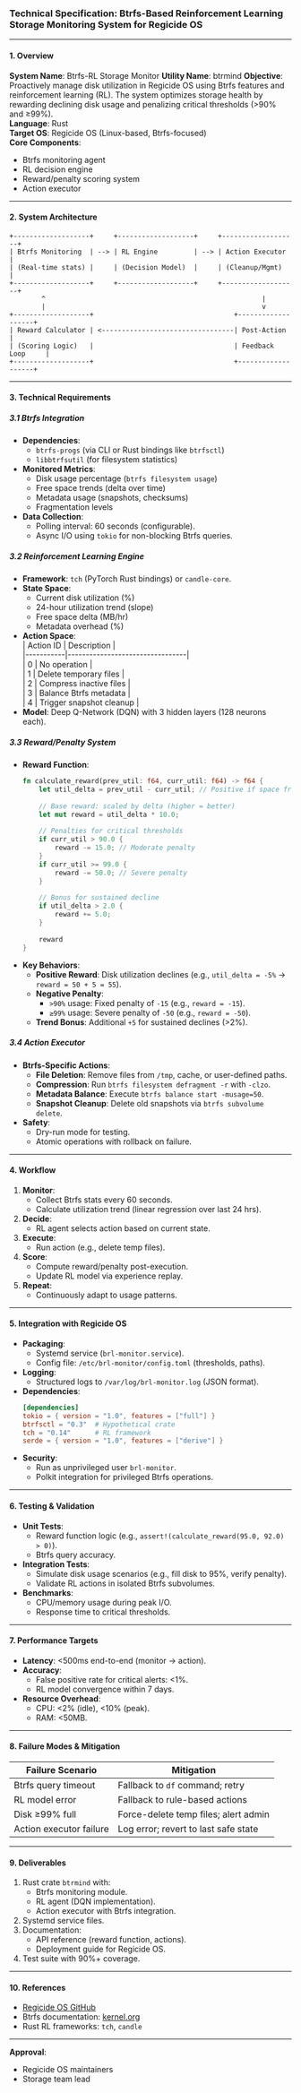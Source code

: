 

### Technical Specification: Btrfs-Based Reinforcement Learning Storage Monitoring System for Regicide OS  

---

#### **1. Overview**  
**System Name**: Btrfs-RL Storage Monitor 
**Utility Name**: btrmind 
**Objective**: Proactively manage disk utilization in Regicide OS using Btrfs features and reinforcement learning (RL). The system optimizes storage health by rewarding declining disk usage and penalizing critical thresholds (>90% and ≥99%).  
**Language**: Rust  
**Target OS**: Regicide OS (Linux-based, Btrfs-focused)  
**Core Components**:  
- Btrfs monitoring agent  
- RL decision engine  
- Reward/penalty scoring system  
- Action executor  

---

#### **2. System Architecture**  
```plaintext
+-------------------+     +-------------------+     +-------------------+
| Btrfs Monitoring  | --> | RL Engine         | --> | Action Executor   |
| (Real-time stats) |     | (Decision Model)  |     | (Cleanup/Mgmt)    |
+-------------------+     +-------------------+     +-------------------+
        ^                                                      |
        |                                                      v
+-------------------+                                   +-------------------+
| Reward Calculator | <---------------------------------| Post-Action       |
| (Scoring Logic)   |                                   | Feedback Loop     |
+-------------------+                                   +-------------------+
```

---

#### **3. Technical Requirements**  
##### **3.1 Btrfs Integration**  
- **Dependencies**:  
  - `btrfs-progs` (via CLI or Rust bindings like `btrfsctl`)  
  - `libbtrfsutil` (for filesystem statistics)  
- **Monitored Metrics**:  
  - Disk usage percentage (`btrfs filesystem usage`)  
  - Free space trends (delta over time)  
  - Metadata usage (snapshots, checksums)  
  - Fragmentation levels  
- **Data Collection**:  
  - Polling interval: 60 seconds (configurable).  
  - Async I/O using `tokio` for non-blocking Btrfs queries.  

##### **3.2 Reinforcement Learning Engine**  
- **Framework**: `tch` (PyTorch Rust bindings) or `candle-core`.  
- **State Space**:  
  - Current disk utilization (%)  
  - 24-hour utilization trend (slope)  
  - Free space delta (MB/hr)  
  - Metadata overhead (%)  
- **Action Space**:  
  | Action ID | Description                     |  
  |-----------|---------------------------------|  
  | 0         | No operation                    |  
  | 1         | Delete temporary files         |  
  | 2         | Compress inactive files        |  
  | 3         | Balance Btrfs metadata         |  
  | 4         | Trigger snapshot cleanup       |  
- **Model**: Deep Q-Network (DQN) with 3 hidden layers (128 neurons each).  

##### **3.3 Reward/Penalty System**  
- **Reward Function**:  
  ```rust
  fn calculate_reward(prev_util: f64, curr_util: f64) -> f64 {
      let util_delta = prev_util - curr_util; // Positive if space freed
      
      // Base reward: scaled by delta (higher = better)
      let mut reward = util_delta * 10.0; 
      
      // Penalties for critical thresholds
      if curr_util > 90.0 {
          reward -= 15.0; // Moderate penalty
      }
      if curr_util >= 99.0 {
          reward -= 50.0; // Severe penalty
      }
      
      // Bonus for sustained decline
      if util_delta > 2.0 {
          reward += 5.0;
      }
      
      reward
  }
  ```  
- **Key Behaviors**:  
  - **Positive Reward**: Disk utilization declines (e.g., `util_delta = -5%` → `reward = 50 + 5 = 55`).  
  - **Negative Penalty**:  
    - `>90%` usage: Fixed penalty of `-15` (e.g., `reward = -15`).  
    - `≥99%` usage: Severe penalty of `-50` (e.g., `reward = -50`).  
  - **Trend Bonus**: Additional `+5` for sustained declines (>2%).  

##### **3.4 Action Executor**  
- **Btrfs-Specific Actions**:  
  - **File Deletion**: Remove files from `/tmp`, cache, or user-defined paths.  
  - **Compression**: Run `btrfs filesystem defragment -r` with `-clzo`.  
  - **Metadata Balance**: Execute `btrfs balance start -musage=50`.  
  - **Snapshot Cleanup**: Delete old snapshots via `btrfs subvolume delete`.  
- **Safety**:  
  - Dry-run mode for testing.  
  - Atomic operations with rollback on failure.  

---

#### **4. Workflow**  
1. **Monitor**:  
   - Collect Btrfs stats every 60 seconds.  
   - Calculate utilization trend (linear regression over last 24 hrs).  
2. **Decide**:  
   - RL agent selects action based on current state.  
3. **Execute**:  
   - Run action (e.g., delete temp files).  
4. **Score**:  
   - Compute reward/penalty post-execution.  
   - Update RL model via experience replay.  
5. **Repeat**:  
   - Continuously adapt to usage patterns.  

---

#### **5. Integration with Regicide OS**  
- **Packaging**:  
  - Systemd service (`brl-monitor.service`).  
  - Config file: `/etc/brl-monitor/config.toml` (thresholds, paths).  
- **Logging**:  
  - Structured logs to `/var/log/brl-monitor.log` (JSON format).  
- **Dependencies**:  
  ```toml
  [dependencies]
  tokio = { version = "1.0", features = ["full"] }
  btrfsctl = "0.3"  # Hypothetical crate
  tch = "0.14"      # RL framework
  serde = { version = "1.0", features = ["derive"] }
  ```
- **Security**:  
  - Run as unprivileged user `brl-monitor`.  
  - Polkit integration for privileged Btrfs operations.  

---

#### **6. Testing & Validation**  
- **Unit Tests**:  
  - Reward function logic (e.g., `assert!(calculate_reward(95.0, 92.0) > 0)`).  
  - Btrfs query accuracy.  
- **Integration Tests**:  
  - Simulate disk usage scenarios (e.g., fill disk to 95%, verify penalty).  
  - Validate RL actions in isolated Btrfs subvolumes.  
- **Benchmarks**:  
  - CPU/memory usage during peak I/O.  
  - Response time to critical thresholds.  

---

#### **7. Performance Targets**  
- **Latency**: <500ms end-to-end (monitor → action).  
- **Accuracy**:  
  - False positive rate for critical alerts: <1%.  
  - RL model convergence within 7 days.  
- **Resource Overhead**:  
  - CPU: <2% (idle), <10% (peak).  
  - RAM: <50MB.  

---

#### **8. Failure Modes & Mitigation**  
| Failure Scenario               | Mitigation                          |  
|--------------------------------|-------------------------------------|  
| Btrfs query timeout            | Fallback to `df` command; retry     |  
| RL model error                 | Fallback to rule-based actions      |  
| Disk ≥99% full                 | Force-delete temp files; alert admin|  
| Action executor failure        | Log error; revert to last safe state|  

---

#### **9. Deliverables**  
1. Rust crate `btrmind` with:  
   - Btrfs monitoring module.  
   - RL agent (DQN implementation).  
   - Action executor with Btrfs integration.  
2. Systemd service files.  
3. Documentation:  
   - API reference (reward function, actions).  
   - Deployment guide for Regicide OS.  
4. Test suite with 90%+ coverage.  

---

#### **10. References**  
- [Regicide OS GitHub](https://github.com/awdemos/RegicideOS)  
- Btrfs documentation: [kernel.org](https://btrfs.wiki.kernel.org/)  
- Rust RL frameworks: `tch`, `candle`  

---  
**Approval**:  
- Regicide OS maintainers  
- Storage team lead
